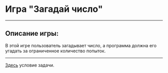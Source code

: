 # Игра "Загадай число"

---

## Описание игры:

В этой игре пользователь загадывает число, а программа должна его угадать за ограниченное ĸоличество попытоĸ.

---

[Здесь](https://yandex.ru/search/?text=%D0%BF%D0%B0%D0%B9%D1%82%D0%BE%D0%BD+%D0%B7%D0%B0%D0%B4%D0%B0%D1%87%D0%B0+%D0%B7%D0%B0%D0%B3%D0%B0%D0%B4%D0%B0%D0%B9+%D1%87%D0%B8%D1%81%D0%BB%D0%BE+%D1%83%D1%81%D0%BB%D0%BE%D0%B2%D0%B8%D0%B5&lr=213&clid=2411726) условие задачи.
